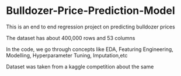 # Bulldozer-Price-Prediction-Model

This is an end to end regression project on predicting bulldozer prices

The dataset has about 400,000 rows and 53 columns

In the code, we go through concepts like EDA, Featuring Engineering, Modelling, Hyperparameter Tuning, Imputation,etc

Dataset was taken from a kaggle competition about the same
